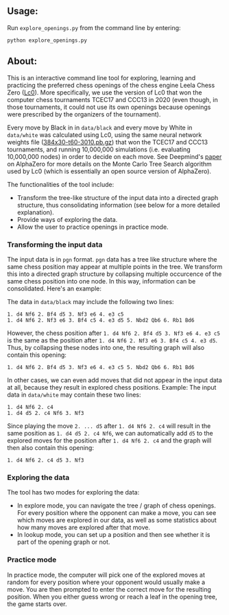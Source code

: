 ## Usage:

Run `explore_openings.py` from the command line by entering:
```
python explore_openings.py
```


## About:

This is an interactive command line tool for exploring, learning and practicing the preferred chess openings of the chess engine Leela Chess Zero ([Lc0](https://lczero.org/)). More specifically, we use the version of Lc0 that won the computer chess tournaments TCEC17 and CCC13 in 2020 (even though, in those tournaments, it could not use its own openings because openings were prescribed by the organizers of the tournament).

Every move by Black in in `data/black` and every move by White in `data/white` was calculated using Lc0, using the same neural network weights file ([384x30-t60-3010.pb.gz](https://lczero.org/play/networks/bestnets/)) that won the TCEC17 and CCC13 tournaments, and running 10,000,000 simulations (i.e. evaluating 10,000,000 nodes) in order to decide on each move. See Deepmind's [paper](https://kstatic.googleusercontent.com/files/2f51b2a749a284c2e2dfa13911da965f4855092a179469aedd15fbe4efe8f8cbf9c515ef83ac03a6515fa990e6f85fd827dcd477845e806f23a17845072dc7bd) on AlphaZero for more details on the Monte Carlo Tree Search algorithm used by Lc0 (which is essentially an open source version of AlphaZero).

The functionalities of the tool include:
- Transform the tree-like structure of the input data into a directed graph structure, thus consolidating information (see below for a more detailed explanation).
- Provide ways of exploring the data. 
- Allow the user to practice openings in practice mode.

### Transforming the input data

The input data is in `pgn` format. `pgn` data has a tree like structure where the same chess position may appear at multiple points in the tree. We transform this into a directed graph structure by collapsing multiple occurcence of the same chess position into one node. In this way, information can be consolidated. Here's an example:

The data in `data/black` may include the following two lines:

```
1. d4 Nf6 2. Bf4 d5 3. Nf3 e6 4. e3 c5
1. d4 Nf6 2. Nf3 e6 3. Bf4 c5 4. e3 d5 5. Nbd2 Qb6 6. Rb1 Bd6
```
However, the chess position after `1. d4 Nf6 2. Bf4 d5 3. Nf3 e6 4. e3 c5` is the same as the position after `1. d4 Nf6 2. Nf3 e6 3. Bf4 c5 4. e3 d5`. Thus, by collapsing these nodes into one, the resulting graph will also contain this opening:
```
1. d4 Nf6 2. Bf4 d5 3. Nf3 e6 4. e3 c5 5. Nbd2 Qb6 6. Rb1 Bd6
```

In other cases, we can even add moves that did not appear in the input data at all, because they result in explored chess positions. Example:
The input data in `data/white` may contain these two lines:
```
1. d4 Nf6 2. c4
1. d4 d5 2. c4 Nf6 3. Nf3
```
Since playing the move `2. ... d5` after `1. d4 Nf6 2. c4` will result in the same position as `1. d4 d5 2. c4 Nf6`, we can automatically add `d5` to the explored moves for the position after `1. d4 Nf6 2. c4` and the graph will then also contain this opening:
``` 
1. d4 Nf6 2. c4 d5 3. Nf3
```

### Exploring the data

The tool has two modes for exploring the data:
- In explore mode, you can navigate the tree / graph of chess openings. For every position where the opponent can make a move, you can see which moves are explored in our data, as well as some statistics about how many moves are explored after that move.
- In lookup mode, you can set up a position and then see whether it is part of the opening graph or not.

### Practice mode

In practice mode, the computer will pick one of the explored moves at random for every position where your opponent would usually make a move. You are then prompted to enter the correct move for the resulting position. When you either guess wrong or reach a leaf in the opening tree, the game starts over.


